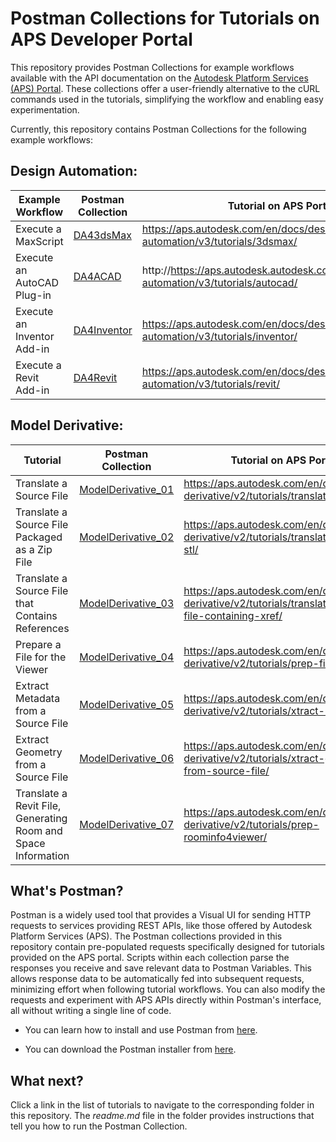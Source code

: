 # Postman Collections for Tutorials on APS Developer Portal

This repository provides Postman Collections for example workflows available with the API documentation on the [Autodesk Platform Services (APS) Portal](https://aps.autodesk.com/).  These collections offer a user-friendly alternative to the cURL commands used in the tutorials, simplifying the workflow and enabling easy experimentation.

Currently, this repository contains Postman Collections for the following example workflows:

## Design Automation:

   | Example Workflow                     | Postman Collection                   | Tutorial on APS Portal                                                    |
   |--------------------------------------|--------------------------------------|-----------------------------------------------------------------------------|
   | Execute a MaxScript                  | [DA43dsMax](DA43dsMax)               | https://aps.autodesk.com/en/docs/design-automation/v3/tutorials/3dsmax/   |
   | Execute an AutoCAD Plug-in           | [DA4ACAD](DA4ACAD)                   | http://https://aps.autodesk.autodesk.com/en/docs/design-automation/v3/tutorials/autocad/   |
   | Execute an Inventor Add-in           | [DA4Inventor](DA4Inventor)           | https://aps.autodesk.com/en/docs/design-automation/v3/tutorials/inventor/ |
   | Execute a Revit Add-in               | [DA4Revit](DA4Revit)                 | https://aps.autodesk.com/en/docs/design-automation/v3/tutorials/revit/    |


## Model Derivative:

   | Tutorial                                                      | Postman Collection                       | Tutorial on APS Portal                                                                                                |
   |---------------------------------------------------------------|------------------------------------------|-------------------------------------------------------------------------------------------------------------------------|
   | Translate a Source File                                       | [ModelDerivative_01](ModelDerivative_01) | https://aps.autodesk.com/en/docs/model-derivative/v2/tutorials/translate-to-obj/                      |
   | Translate a Source File Packaged as a Zip File                | [ModelDerivative_02](ModelDerivative_02) | https://aps.autodesk.com/en/docs/model-derivative/v2/tutorials/translate-zip-to-stl/                  |
   | Translate a Source File that Contains References              | [ModelDerivative_03](ModelDerivative_03) | https://aps.autodesk.com/en/docs/model-derivative/v2/tutorials/translate-source-file-containing-xref/ |
   | Prepare a File for the Viewer                                 | [ModelDerivative_04](ModelDerivative_04) | https://aps.autodesk.com/en/docs/model-derivative/v2/tutorials/prep-file4viewer/                      |
   | Extract Metadata from a Source File                           | [ModelDerivative_05](ModelDerivative_05) | https://aps.autodesk.com/en/docs/model-derivative/v2/tutorials/xtract-metadata/                       |
   | Extract Geometry from a Source File                           | [ModelDerivative_06](ModelDerivative_06) | https://aps.autodesk.com/en/docs/model-derivative/v2/tutorials/xtract-geometry-from-source-file/      |   
   | Translate a Revit File, Generating Room and Space Information | [ModelDerivative_07](ModelDerivative_07) | https://aps.autodesk.com/en/docs/model-derivative/v2/tutorials/prep-roominfo4viewer/                  |


## What's Postman?

Postman is a widely used tool that provides a Visual UI for sending HTTP requests to services providing REST APIs, like those offered by Autodesk Platform Services (APS). The Postman collections provided in this repository contain pre-populated requests specifically designed for tutorials provided on the APS portal. Scripts within each collection parse the responses you receive and save relevant data to Postman Variables. This allows response data to be automatically fed into subsequent requests, minimizing effort when following tutorial workflows. You can also modify the requests and experiment with APS APIs directly within Postman's interface, all without writing a single line of code.

- You can learn how to install and use Postman from [here](https://learning.getpostman.com/docs/postman/launching_postman/installation_and_updates).

- You can download the Postman installer from [here](https://www.getpostman.com/downloads/).

## What next?

Click a link in the list of tutorials to navigate to the corresponding folder in this repository. The *readme.md* file in the folder provides instructions that tell you how to run the Postman Collection.
